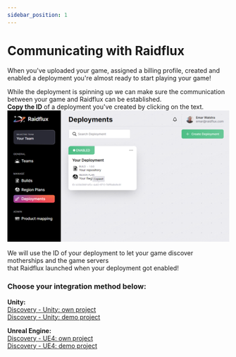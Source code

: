 ```yaml
---
sidebar_position: 1
---
```


# Communicating with Raidflux
When you've uploaded your game, assigned a billing profile, created and enabled a deployment you're almost ready to start playing your game!
 
While the deployment is spinning up we can make sure the communication between your game and Raidflux can be established.  
**Copy the ID** of a deployment you've created by clicking on the text.
![uuid-copy](../raidflux-console/assets/copy-uuid.png)

We will use the ID of your deployment to let your game discover motherships and the game servers  
that Raidflux launched when your deployment got enabled!  

### Choose your integration method below:  
**Unity:**  
[Discovery - Unity: own project ](../going-live/with-unity#discovery---unity-own-project)  
[Discovery - Unity: demo project](../going-live/with-unity#discovery---unity-demo-project)  

**Unreal Engine:**  
[Discovery - UE4: own project](../going-live/with-ue4)  
[Discovery - UE4: demo project](../going-live/with-ue4)